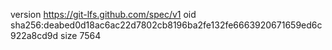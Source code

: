 version https://git-lfs.github.com/spec/v1
oid sha256:deabed0d18ac6ac22d7802cb8196ba2fe132fe6663920671659ed6c922a8cd9d
size 7564
